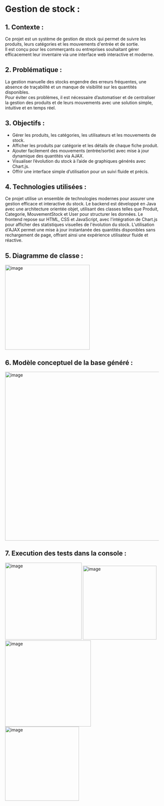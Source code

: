 # Gestion de stock : 
## 1. Contexte :  
Ce projet est un système de gestion de stock qui permet de suivre les produits, leurs catégories et les mouvements d'entrée et de sortie.  
Il est conçu pour les commerçants ou entreprises souhaitant gérer efficacement leur inventaire via une interface web interactive et moderne.

## 2. Problématique :  
La gestion manuelle des stocks engendre des erreurs fréquentes, une absence de traçabilité et un manque de visibilité sur les quantités disponibles.  
Pour éviter ces problèmes, il est nécessaire d’automatiser et de centraliser la gestion des produits et de leurs mouvements avec une solution simple, intuitive et en temps réel.

## 3. Objectifs :
- Gérer les produits, les catégories, les utilisateurs et les mouvements de stock.  
- Afficher les produits par catégorie et les détails de chaque fiche produit.  
- Ajouter facilement des mouvements (entrée/sortie) avec mise à jour dynamique des quantités via AJAX.  
- Visualiser l’évolution du stock à l’aide de graphiques générés avec Chart.js.  
- Offrir une interface simple d’utilisation pour un suivi fluide et précis.

## 4. Technologies utilisées :
Ce projet utilise un ensemble de technologies modernes pour assurer une gestion efficace et interactive du stock. Le backend est développé en Java avec une architecture orientée objet, utilisant des classes telles que Produit, Categorie, MouvementStock et User pour structurer les données. Le frontend repose sur HTML, CSS et JavaScript, avec l'intégration de Chart.js pour afficher des statistiques visuelles de l'évolution du stock. L'utilisation d'AJAX permet une mise à jour instantanée des quantités disponibles sans rechargement de page, offrant ainsi une expérience utilisateur fluide et réactive.

## 5. Diagramme de classe :

<img width="277" alt="image" src="https://github.com/user-attachments/assets/5786e307-bc7f-40ff-84e8-96ced3de2315" />

## 6. Modèle conceptuel de la base généré :

<img width="551" alt="image" src="https://github.com/user-attachments/assets/eec75fbf-bfbe-475a-ad87-d174b1d2d173" />

## 7. Execution des tests dans la console :

<img width="251" alt="image" src="https://github.com/user-attachments/assets/3a65984a-0aa2-4533-9504-eeab800c5f95" />
<img width="241" alt="image" src="https://github.com/user-attachments/assets/7d424b46-6972-4d06-94b0-31bca7fc6283" />
<img width="281" alt="image" src="https://github.com/user-attachments/assets/230f80da-98e5-4505-b3a0-93eaac5557b6" />
<img width="242" alt="image" src="https://github.com/user-attachments/assets/92e96370-a4b9-4c42-a9ce-7ae8a412907f" />





